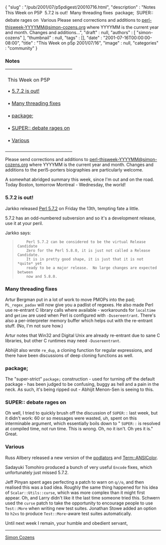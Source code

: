 {
   "slug" : "/pub/2001/07/p5pdigest/20010716.html",
   "description" : "Notes This Week on P5P  5.7.2 is out!  Many threading fixes  package;  SUPER:: debate rages on  Various Please send corrections and additions to perl-thisweek-YYYYMM@simon-cozens.org where YYYYMM is the current year and month. Changes and additions...",
   "draft" : null,
   "authors" : [
      "simon-cozens"
   ],
   "thumbnail" : null,
   "tags" : [],
   "date" : "2001-07-16T00:00:00-08:00",
   "title" : "This Week on p5p 2001/07/16",
   "image" : null,
   "categories" : "community"
}



### <span id="Notes">Notes</span>

<table>
<colgroup>
<col width="100%" />
</colgroup>
<tbody>
<tr class="odd">
<td></td>
</tr>
<tr class="even">
<td><p>This Week on P5P</p>
<p>• <a href="#572_is_out">5.7.2 is out!</a><br />
<br />
• <a href="#Many_threading_fixes">Many threading fixes</a><br />
<br />
• <a href="#package">package;</a><br />
<br />
• <a href="#SUPER_debate_rages_on">SUPER:: debate rages on</a><br />
<br />
• <a href="#Various">Various</a></p></td>
</tr>
<tr class="odd">
<td></td>
</tr>
</tbody>
</table>

Please send corrections and additions to perl-thisweek-YYYYMM@simon-cozens.org where YYYYMM is the current year and month. Changes and additions to the perl5-porters biographies are particularly welcome.

A somewhat abridged summary this week, since I'm out and on the road. Today Boston, tomorrow Montreal - Wednesday, the world!

### <span id="572_is_out">5.7.2 is out!</span>

Jarkko released [Perl 5.7.2](http://www.cpan.org/src/perl-5.7.2.tar.gz) on Friday the 13th, tempting fate a little.

5.7.2 has an odd-numbered subversion and so it's a development release, use it at your peril.

Jarkko says:

>         Perl 5.7.2 can be considered to be the virtual Release Candidate
>         Zero for the Perl 5.8.0, it is just not called a Release Candidate.
>         It is in pretty good shape, it is just that it is not *quite* yet
>         ready to be a major release.  No large changes are expected between
>         now and 5.8.0.

### <span id="Many_threading_fixes">Many threading fixes</span>

Artur Bergman put in a lot of work to move PMOPs into the pad; `PL_regex_padav` will now give you a padlist of regexes. He also made Perl use re-entrant C library calls where available - workarounds for `localtime` and `gmtime` are used when Perl is configured with `-Dusereentrant`. There's also a per-interpreter memory buffer which helps out with the re-entrant stuff. (No, I'm not sure how.)

Artur notes that Win32 and Digital Unix are already re-entrant due to sane C libraries, but other C runtimes may need `-Dusereentrant`.

Abhijit also wrote `re_dup`, a cloning function for regular expressions, and there have been discussions of deep cloning functions as well.

### <span id="package">package;</span>

The "super-strict" `package;` construction - used for turning off the default package - has been judged to be confusing, buggy as hell and a pain in the neck. As such, it's being ripped out - Abhijit Menon-Sen is seeing to this.

### <span id="SUPER_debate_rages_on">SUPER:: debate rages on</span>

Oh well, I tried to quickly brush off the discussion of `SUPER::` last week, but it didn't work: 60 or so messages were wasted, uh, spent on this interminable argument, which essentially boils down to " `SUPER::` is resolved at compiled time, not run time. This is wrong. Oh, no it isn't. Oh yes it is." Great.

### <span id="Various">Various</span>

Russ Allbery released a new version of the [podlators](https://metacpan.org/search?q=podlators) and [Term::ANSIColor](https://metacpan.org/search?q=mode=module&query=Term::ANSIColor).

Sadayuki Tomohiro produced a bunch of very useful `Encode` fixes, which unfortunately just missed 5.7.2.

Jeff Pinyan spent ages perfecting a patch to warn on `q//o`, and then realised this was a bad idea. Roughly the same thing happened for his idea of `Scalar::Utils::curse`, which was more complex than it might first appear. Oh, and Larry didn't like it the last time someone tried this. Schwern used the `curse` patch to take the opportunity to encourage people to use `Test::More` when writing new test suites. Jonathan Stowe added an option to `h2xs` to produce `Test::More`-aware test suites automatically.

Until next week I remain, your humble and obedient servant,

------------------------------------------------------------------------

[Simon Cozens](mailto:simon@brecon.co.uk)
